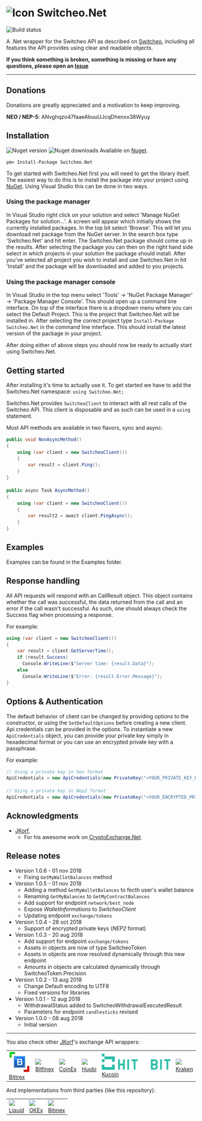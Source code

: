 # ![Icon](https://github.com/Zaliro/Switcheo.Net/blob/master/Resources/switcheo-coin.png?raw=true) Switcheo.Net 

![Build status](https://api.travis-ci.org/Zaliro/Switcheo.Net.svg?branch=master)

A .Net wrapper for the Switcheo API as described on [Switcheo](https://docs.switcheo.network/), including all features the API provides using clear and readable objects.

**If you think something is broken, something is missing or have any questions, please open an [Issue](https://github.com/Zaliro/Switcheo.Net/issues)**

---

## Donations
Donations are greatly appreciated and a motivation to keep improving.

**NEO / NEP-5**: ANvghqzo47faaeAbuuUJcqDhenxx38Wyuy

## Installation
![Nuget version](https://img.shields.io/nuget/v/switcheo.net.svg)  ![Nuget downloads](https://img.shields.io/nuget/dt/Switcheo.Net.svg)
Available on [Nuget](https://www.nuget.org/packages/Switcheo.Net/).
```
pm> Install-Package Switcheo.Net
```
To get started with Switcheo.Net first you will need to get the library itself. The easiest way to do this is to install the package into your project using  [NuGet](https://www.nuget.org/packages/Switcheo.Net/). Using Visual Studio this can be done in two ways.

### Using the package manager
In Visual Studio right click on your solution and select 'Manage NuGet Packages for solution...'. A screen will appear which initially shows the currently installed packages. In the top bit select 'Browse'. This will let you download net package from the NuGet server. In the search box type 'Switcheo.Net' and hit enter. The Switcheo.Net package should come up in the results. After selecting the package you can then on the right hand side select in which projects in your solution the package should install. After you've selected all project you wish to install and use Switcheo.Net in hit 'Install' and the package will be downloaded and added to you projects.

### Using the package manager console
In Visual Studio in the top menu select 'Tools' -> 'NuGet Package Manager' -> 'Package Manager Console'. This should open up a command line interface. On top of the interface there is a dropdown menu where you can select the Default Project. This is the project that Switcheo.Net will be installed in. After selecting the correct project type  `Install-Package Switcheo.Net`  in the command line interface. This should install the latest version of the package in your project.

After doing either of above steps you should now be ready to actually start using Switcheo.Net.
## Getting started
After installing it's time to actually use it. To get started we have to add the Switcheo.Net namespace:  `using Switcheo.Net;`

Switcheo.Net provides `SwitcheoClient` to interact with all rest calls of the Switcheo API. This client is disposable and as such can be used in a `using` statement.

Most API methods are available in two flavors, sync and async:
````C#
public void NonAsyncMethod()
{
    using (var client = new SwitcheoClient())
    {
        var result = client.Ping();
    }
}

public async Task AsyncMethod()
{
    using (var client = new SwitcheoClient())
    {
        var result2 = await client.PingAsync();
    }
}
````

## Examples
Examples can be found in the Examples folder.


## Response handling
All API requests will respond with an CallResult object. This object contains whether the call was successful, the data returned from the call and an error if the call wasn't successful. As such, one should always check the Success flag when processing a response.  
  
For example:
```C#
using (var client = new SwitcheoClient())
{
    var result = client.GetServerTime();
    if (result.Success)
      Console.WriteLine($"Server time: {result.Data}");
    else
      Console.WriteLine($"Error: {result.Error.Message}");
}
```
## Options & Authentication
The default behavior of client can be changed by providing options to the constructor, or using the `SetDefaultOptions` before creating a new client.  
Api credentials can be provided in the options. To instantiate a new `ApiCredentials` object, you can provide your private key simply in hexadecimal format or you can use an encrypted private key with a passphrase.  
  
For example:
```C#
// Using a private key in hex format
ApiCredentials = new ApiCredentials(new PrivateKey("<YOUR_PRIVATE_KEY_HEX>".ToSecureString()))

// Using a private key in Nep2 format
ApiCredentials = new ApiCredentials(new PrivateKey("<YOUR_ENCRYPTED_PRIVATE_KEY>".ToSecureString(), "<YOUR_PASSPHRASE>".ToSecureString()))
```

## Acknowledgments
* [JKorf](https://github.com/JKorf/),
  * For his awesome work on [CryptoExchange.Net](https://github.com/JKorf/CryptoExchange.Net/).
  
## Release notes
* Version 1.0.6 - 01 nov 2018 
	* Fixing `GetMyWalletBalances` method
* Version 1.0.5 - 01 nov 2018 
	* Adding a method `GetMyWalletBalances` to fecth user's wallet balance
	* Renaming `GetMyBalances` to `GetMyContractBalances`
	* Add support for endpoint `network/best_node`
	* Expose *WalletInformations* to *SwitcheoClient*
	* Updating endpoint `exchange/tokens`
* Version 1.0.4 - 28 oct 2018 
	* Support of encrypted private keys (*NEP2* format)
* Version 1.0.3 - 20 aug 2018 
	* Add support for endpoint `exchange/tokens`
	* Assets in objects are now of type SwitcheoToken
	* Assets in objects are now resolved dynamically through this new endpoint
	* Amounts in objects are calculated dynamically through SwitcheoToken.Precision
* Version 1.0.2 - 13 aug 2018 
	* Change Default encoding to UTF8
	* Fixed versions for libraries
* Version 1.0.1 - 12 aug 2018 
	* WithdrawalStatus added to SwitcheoWithdrawalExecutedResult
	* Parameters for endpoint `candlesticks` revised
* Version 1.0.0 - 08 aug 2018 
	* Initial version 
---
You also check other [JKorf](https://github.com/JKorf/)'s exchange API wrappers:
<table>
<tr>
<td><a href="https://github.com/JKorf/Bittrex.Net"><img src="https://github.com/JKorf/Bittrex.Net/blob/master/Bittrex.Net/Icon/icon.png?raw=true"></a>
<br />
<a href="https://github.com/JKorf/Bittrex.Net">Bittrex</a>
</td>
<td><a href="https://github.com/JKorf/Bitfinex.Net"><img src="https://github.com/JKorf/Bitfinex.Net/blob/master/Bitfinex.Net/Icon/icon.png?raw=true"></a>
<br />
<a href="https://github.com/JKorf/Bitfinex.Net">Bitfinex</a>
</td>
<td><a href="https://github.com/JKorf/CoinEx.Net"><img src="https://github.com/JKorf/CoinEx.Net/blob/master/CoinEx.Net/Icon/icon.png?raw=true"></a>
<br />
<a href="https://github.com/JKorf/CoinEx.Net">CoinEx</a>
</td>
<td><a href="https://github.com/JKorf/Huobi.Net"><img src="https://github.com/JKorf/Huobi.Net/blob/master/Huobi.Net/Icon/icon.png?raw=true"></a>
<br />
<a href="https://github.com/JKorf/Huobi.Net">Huobi</a>
</td>
<td><a href="https://github.com/JKorf/Kucoin.Net"><img src="https://github.com/JKorf/Kucoin.Net/blob/master/Kucoin.Net/Icon/icon.png?raw=true"></a>
<br />
<a href="https://github.com/JKorf/Kucoin.Net">Kucoin</a>
</td>
<td><a href="https://github.com/JKorf/Kraken.Net"><img src="https://github.com/JKorf/Kraken.Net/blob/master/Kraken.Net/Icon/icon.png?raw=true"></a>
<br />
<a href="https://github.com/JKorf/Kraken.Net">Kraken</a>
</td>
</tr>
</table>
And implementations from third parties (like this repository):
<table>
<tr>
<td><a href="https://github.com/ridicoulous/LiquidQuoine.Net"><img src="https://github.com/ridicoulous/LiquidQuoine.Net/blob/master/Resources/icon.png?raw=true"></a>
<br />
<a href="https://github.com/ridicoulous/LiquidQuoine.Net">Liquid</a>
</td>
<td><a href="https://github.com/burakoner/OKEx.Net"><img src="https://raw.githubusercontent.com/burakoner/OKEx.Net/master/Okex.Net/Icon/icon.png"></a>
<br />
<a href="https://github.com/burakoner/OKEx.Net">OKEx</a>
</td>
<td><a href="https://github.com/ridicoulous/Bitmex.Net"><img src="https://github.com/ridicoulous/Bitmex.Net/blob/master/Bitmex.Net/Icon/icon.png"></a>
<br />
<a href="https://github.com/ridicoulous/Bitmex.Net">Bitmex</a>
</td>
</tr>
</table>

